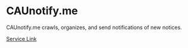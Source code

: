 # CAUnotify.me
CAUnotify.me crawls, organizes, and send notifications of new notices.

<a href="https://caunotify.me">Service Link</a>
